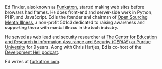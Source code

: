Ed Finkler, also known as <a href="https://twitter.com/funkatron" target="_blank">Funkatron</a>,
started making web sites before browsers had frames. He does front-end
and server-side work in Python, PHP, and JavaScript. Ed is the founder
and chairman of <a href="https://osmihelp.org" target="_blank">Open Sourcing Mental Illness</a>,
a non-profit 501c3 dedicated to raising awareness and supporting those
with mental illness in the tech industry.

He served as web lead and security researcher at <a href="http://www.cerias.purdue.edu" target="_blank">
The Center for Education and Research in Information Assurance and Security (CERIAS)
at Purdue University</a> for 9 years. Along with Chris Hartjes, Ed is co-host of the
<a href="http://devhell.info"  target="_blank">Development Hell podcast</a>.

Ed writes at <a href="http://funkatron.com" target="_blank">funkatron.com</a>.

